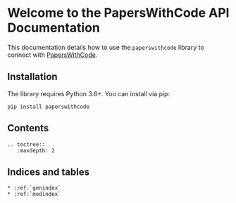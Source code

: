 # Welcome to the PapersWithCode API Documentation

This documentation details how to use the `paperswithcode` library to connect 
with [PapersWithCode](http://www.paperswithcode.com). 

## Installation

The library requires Python 3.6+. You can install via pip:

    pip install paperswithcode

## Contents

```eval_rst
.. toctree::
   :maxdepth: 2

```


## Indices and tables

```eval_rst
* :ref:`genindex`
* :ref:`modindex`
```
